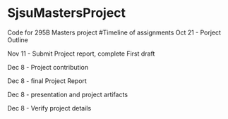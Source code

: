 # SjsuMastersProject
Code for 295B Masters project
#Timeline of assignments
Oct 21 - Porject Outline

Nov 11 - Submit Project report, complete First draft 

Dec 8 - Project contribution

Dec 8 - final Project Report

Dec 8 - presentation and project artifacts

Dec 8 - Verify project details
